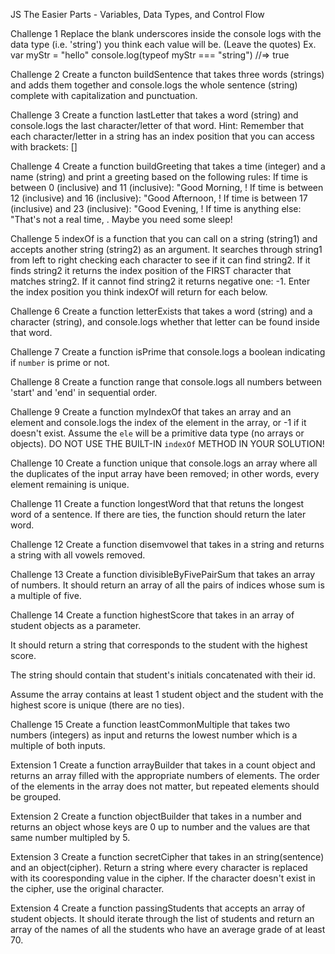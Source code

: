 JS The Easier Parts - Variables, Data Types, and Control Flow

Challenge 1
Replace the blank underscores inside the console logs with the data type (i.e. 'string') you think each value will be. (Leave the quotes)
Ex.
var myStr = "hello"
console.log(typeof myStr === "string") //=> true

Challenge 2
Create a functon buildSentence that takes three words (strings) and adds them together and console.logs the whole sentence (string) complete with capitalization and punctuation.

Challenge 3
Create a function lastLetter that takes a word (string) and console.logs the last character/letter of that word.
Hint: Remember that each character/letter in a string has an index position that you can access with brackets: []

Challenge 4
Create a function buildGreeting that takes a time (integer) and a name (string) and print a greeting based on the following rules:
If time is between 0 (inclusive) and 11 (inclusive): "Good Morning, <name>!
If time is between 12 (inclusive) and 16 (inclusive): "Good Afternoon, <name>!
If time is between 17 (inclusive) and 23 (inclusive): "Good Evening, <name>!
If time is anything else: "That's not a real time, <name>. Maybe you need some sleep!

Challenge 5
indexOf is a function that you can call on a string (string1) and accepts another string (string2) as an argument.
It searches through string1 from left to right checking each character to see if it can find string2.
If it finds string2 it returns the index position of the FIRST character that matches string2. If it cannot find string2 it returns negative one: -1.
Enter the index position you think indexOf will return for each below.

Challenge 6
Create a function letterExists that takes a word (string) and a character (string), and console.logs whether that letter can be found inside that word.

Challenge 7
Create a function isPrime that console.logs a boolean indicating if `number` is prime or not.

Challenge 8
Create a function range that console.logs all numbers between 'start' and 'end' in sequential order.

Challenge 9
Create a function myIndexOf that takes an array and an element and console.logs the index of the element in the array, or -1 if it doesn't exist.
Assume the `ele` will be a primitive data type (no arrays or objects).
DO NOT USE THE BUILT-IN `indexOf` METHOD IN YOUR SOLUTION!

Challenge 10
Create a function unique that console.logs an array where all the duplicates of the input array have been removed; in other words, every element remaining is unique.

Challenge 11
Create a function longestWord that that retuns the longest word of a sentence.
If there are ties, the function should return the later word.

Challenge 12
Create a function disemvowel that takes in a string and returns a string with all vowels removed.

Challenge 13
Create a function divisibleByFivePairSum that takes an array of numbers.
It should return an array of all the pairs of indices whose sum is a multiple of five.

Challenge 14
Create a function highestScore that takes in an array of student objects as a parameter.

It should return a string that corresponds to the student with the highest score.

The string should contain that student's initials concatenated with their id.

Assume the array contains at least 1 student object and the student with the highest score is unique (there are no ties).

Challenge 15
Create a function leastCommonMultiple that takes two numbers (integers) as input and returns the lowest number which is a multiple of both inputs.

Extension 1
Create a function arrayBuilder that takes in a count object and returns an array filled with the appropriate numbers of elements. The order of the elements in the array does not matter, but repeated elements should be grouped.

Extension 2
Create a function objectBuilder that takes in a number and returns an object whose keys are 0 up to number and the values are that same number multipled by 5.

Extension 3
Create a function secretCipher that takes in an string(sentence) and an object(cipher). Return a string where every character is replaced with its cooresponding value in the cipher. If the character doesn't exist in the cipher, use the original character.

Extension 4
Create a function passingStudents that accepts an array of student objects.
It should iterate through the list of students and return an array of the names of all the students who have an average grade of at least 70.
